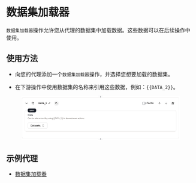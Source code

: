 # 数据集加载器

`数据集加载器`操作允许您从代理的数据集中加载数据。这些数据可以在后续操作中使用。

## 使用方法

* 向您的代理添加一个`数据集加载器`操作，并选择您想要加载的数据集。

* 在下游操作中使用数据集的名称来引用这些数据，例如：`{{DATA_2}}`。

<figure><img src="../../../../images/dataset-loader.png"></figure>

## 示例代理

<!-- 我们提供示例代理来帮助您理解操作的使用方法。 -->

* [数据集加载器](https://rebyte.ai/p/21b2295005587a5375d8/callable/fa56c8cf3f2080ef08d4/editor)
